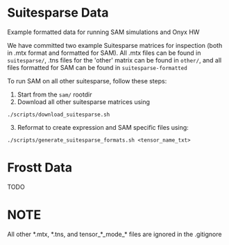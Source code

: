 # Suitesparse Data

Example formatted data for running SAM simulations and Onyx HW

We have committed two example Suitesparse matrices for inspection (both in .mtx format and formatted for SAM). 
All .mtx files can be found in `suitesparse/`, .tns files for the 'other' matrix can be found in `other/`, and all files formatted for SAM can be found in `suitesparse-formatted`

To run SAM on all other suitesparse, follow these steps:
  1. Start from the `sam/` rootdir
  2. Download all other suitesparse matrices using 
  ```
  ./scripts/download_suitesparse.sh
  ```
  3. Reformat to create expression and SAM specific files using: 
  ```
  ./scripts/generate_suitesparse_formats.sh <tensor_name_txt>
  ```


# Frostt Data

TODO

# NOTE
All other \*.mtx, \*.tns, and tensor\_\*\_mode\_\* files are ignored in the .gitignore
